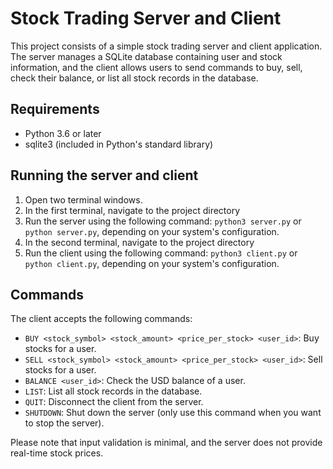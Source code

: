 # Stock Trading Server and Client

This project consists of a simple stock trading server and client application. The server manages a SQLite database containing user and stock information, and the client allows users to send commands to buy, sell, check their balance, or list all stock records in the database.

## Requirements

- Python 3.6 or later
- sqlite3 (included in Python's standard library)

## Running the server and client

1. Open two terminal windows.
4. In the first terminal, navigate to the project directory
3. Run the server using the following command: `python3 server.py` or `python server.py`, depending on your system's configuration.
4. In the second terminal, navigate to the project directory
5. Run the client using the following command: `python3 client.py` or `python client.py`, depending on your system's configuration.

## Commands

The client accepts the following commands:

- `BUY <stock_symbol> <stock_amount> <price_per_stock> <user_id>`: Buy stocks for a user.
- `SELL <stock_symbol> <stock_amount> <price_per_stock> <user_id>`: Sell stocks for a user.
- `BALANCE <user_id>`: Check the USD balance of a user.
- `LIST`: List all stock records in the database.
- `QUIT`: Disconnect the client from the server.
- `SHUTDOWN`: Shut down the server (only use this command when you want to stop the server).

Please note that input validation is minimal, and the server does not provide real-time stock prices.
